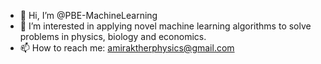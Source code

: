 - 👋 Hi, I’m @PBE-MachineLearning
- 👀 I’m interested in applying novel machine learning algorithms to solve problems in physics, biology and economics.
- 📫 How to reach me: amiraktherphysics@gmail.com

